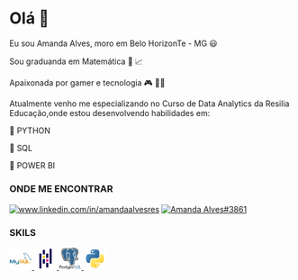 #  Olá 	:wave:

Eu sou Amanda Alves, moro em Belo HorizonTe - MG  :smiley:




Sou graduanda em Matemática  :triangular_ruler: :chart_with_upwards_trend:
 

Apaixonada por gamer e tecnologia   	:video_game:  :woman_technologist: 





Atualmente  venho me especializando no Curso de Data Analytics da Resilia Educação,onde estou desenvolvendo habilidades em:

:small_orange_diamond: PYTHON

:small_orange_diamond: SQL

:small_orange_diamond: POWER BI 




<h3 align="left">ONDE ME ENCONTRAR</h3>
<p align="left">
<a href="https://linkedin.com/in/www.linkedin.com/in/amandaalvesres" target="blank"><img align="center" src="https://raw.githubusercontent.com/rahuldkjain/github-profile-readme-generator/master/src/images/icons/Social/linked-in-alt.svg" alt="www.linkedin.com/in/amandaalvesres" height="30" width="40" /></a>
<a href="https://discord.gg/Amanda Alves#3861" target="blank"><img align="center" src="https://raw.githubusercontent.com/rahuldkjain/github-profile-readme-generator/master/src/images/icons/Social/discord.svg" alt="Amanda Alves#3861" height="30" width="40" /></a>
</p>

<h3 align="left">SKILS</h3>
<p align="left"> <a href="https://www.mysql.com/" target="_blank" rel="noreferrer"> <img src="https://raw.githubusercontent.com/devicons/devicon/master/icons/mysql/mysql-original-wordmark.svg" alt="mysql" width="40" height="40"/> </a> <a href="https://pandas.pydata.org/" target="_blank" rel="noreferrer"> <img src="https://raw.githubusercontent.com/devicons/devicon/2ae2a900d2f041da66e950e4d48052658d850630/icons/pandas/pandas-original.svg" alt="pandas" width="40" height="40"/> </a> <a href="https://www.postgresql.org" target="_blank" rel="noreferrer"> <img src="https://raw.githubusercontent.com/devicons/devicon/master/icons/postgresql/postgresql-original-wordmark.svg" alt="postgresql" width="40" height="40"/> </a> <a href="https://www.python.org" target="_blank" rel="noreferrer"> <img src="https://raw.githubusercontent.com/devicons/devicon/master/icons/python/python-original.svg" alt="python" width="40" height="40"/> </a> </p>





<!--
**AmandaAlR/AmandaAlr** is a ✨ _special_ ✨ repository because its `README.md` (this file) appears on your GitHub profile.

Here are some ideas to get you started:

- 🔭 I’m currently working on ...
- 🌱 I’m currently learning ...
- 👯 I’m looking to collaborate on ...
- 🤔 I’m looking for help with ...
- 💬 Ask me about ...
- 📫 How to reach me: ...
- 😄 Pronouns: ...
- ⚡ Fun fact: ...
-->
